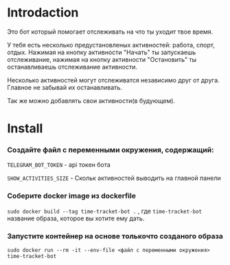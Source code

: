 # Introdaction
Это бот который помогает отслеживать на что ты уходит твое время.

У тебя есть несколько предустановленых активностей: работа, спорт, отдых. Нажимая на кнопку
активности \"Начать\" ты запускаешь отслеживание, нажимая на кнопку активности \"Остановить\"
ты останавливаешь отслеживание активности.

Несколько активностей могут отслеживатся независимо
друг от друга. Главное не забывай их останавливать.

Так же можно добавлять свои активности(в будующем).

# Install
### Создайте файл с переменными окружения, содержащий:
`TELEGRAM_BOT_TOKEN` - api токен бота

`SHOW_ACTIVITIES_SIZE` - Скольк активностей выводить на главной панели

### Соберите docker image из dockerfile

`sudo docker build --tag time-tracket-bot .` , где `time-tracket-bot` название образа, которое вы хотите ему дать.

### Запустите контейнер на основе толькочто созданого образа

`sudo docker run --rm -it --env-file <файл с переменными окружения> time-tracket-bot`
